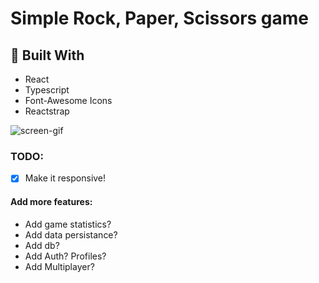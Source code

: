 # Simple Rock, Paper, Scissors game

## :hammer: Built With
- React
- Typescript
- Font-Awesome Icons
- Reactstrap

![screen-gif](https://i.imgur.com/4eyaA9L.gif)

### TODO:
- [x] Make it responsive!

####  Add more features:
- Add game statistics?
-  Add data persistance?
-  Add db?
-  Add Auth? Profiles?
-  Add Multiplayer?